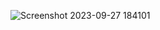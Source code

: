 ![Screenshot 2023-09-27 184101](https://github.com/mindexpert7546/Oracle-_SQL_Repo/assets/89348788/50ca0d29-27ae-47ce-a5f6-d53f3f72d19e)
